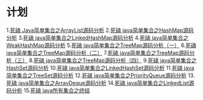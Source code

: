 # 计划

1.[死磕 Java简单集合之ArrayList源码分析]()
2.[死磕 java简单集合之HashMap源码分析]()
3.[死磕 java简单集合之LinkedHashMap源码分析]()
4.[死磕 java简单集合之WeakHashMap源码分析]()
5.[死磕 java简单集合之TreeMap源码分析（一）]()
6.[死磕 java简单集合之TreeMap源码分析（二）]()
7.[死磕 java简单集合之TreeMap源码分析（三）]()
8.[死磕 java简单集合之TreeMap源码分析（四）]()
9.[死磕 java简单集合之HashSet源码分析]()
10.[死磕 java简单集合之LinkedHashSet源码分析]()
11.[死磕 java简单集合之TreeSet源码分析]()
12.[死磕 java简单集合之PriorityQueue源码分析]()
13.[死磕 java简单集合之ArrayDeque源码分析]()
14.[死磕 java简单集合之LinkedList源码分析]()
15.[死磕 java所有集合之终结]()